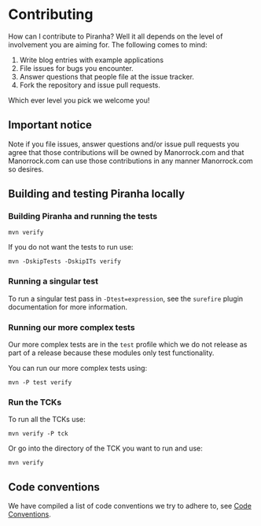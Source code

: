 # Contributing

How can I contribute to Piranha? Well it all depends on the level of 
involvement you are aiming for. The following comes to mind:

1. Write blog entries with example applications
2. File issues for bugs you encounter.
3. Answer questions that people file at the issue tracker.
4. Fork the repository and issue pull requests.

Which ever level you pick we welcome you!

## Important notice

Note if you file issues, answer questions and/or issue pull requests you agree
that those contributions will be owned by Manorrock.com and that Manorrock.com 
can use those contributions in any manner Manorrock.com so desires.

## Building and testing Piranha locally

### Building Piranha and running the tests

```
mvn verify
```

If you do not want the tests to run use:

```
mvn -DskipTests -DskipITs verify 
```

### Running a singular test

To run a singular test pass in `-Dtest=expression`, see the `surefire` plugin
documentation for more information.

### Running our more complex tests

Our more complex tests are in the `test` profile which we do not release as part
of a release because these modules only test functionality.

You can run our more complex tests using:

```
mvn -P test verify
```

### Run the TCKs

To run all the TCKs use:

```
mvn verify -P tck
```

Or go into the directory of the TCK you want to run and use:

```
mvn verify
```

## Code conventions

We have compiled a list of code conventions we try to adhere to, 
see [Code Conventions](CODE_CONVENTIONS.md).
